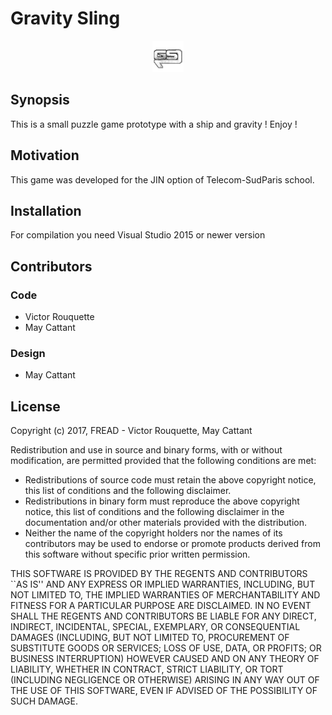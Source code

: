 # Gravity Sling

<p align="center">
  <img src="https://raw.githubusercontent.com/Terag/Gravity-Sling/master/Gravity%20Sling/icon.png" alt="Gravity Sling Logo" height="50">
</p>

## Synopsis

This is a small puzzle game prototype with a ship and gravity ! Enjoy !

## Motivation

This game was developed for the JIN option of Telecom-SudParis school.

## Installation

For compilation you need Visual Studio 2015 or newer version

## Contributors

### Code
  * Victor Rouquette
  * May Cattant
  
### Design
   * May Cattant

## License

Copyright (c) 2017, FREAD - Victor Rouquette, May Cattant

Redistribution and use in source and binary forms, with or without
modification, are permitted provided that the following conditions are met:

* Redistributions of source code must retain the above copyright
  notice, this list of conditions and the following disclaimer.
* Redistributions in binary form must reproduce the above copyright
  notice, this list of conditions and the following disclaimer in the
  documentation and/or other materials provided with the distribution.
* Neither the name of the copyright holders nor the names of its contributors 
  may be used to endorse or promote products derived from this software without
  specific prior written permission.

THIS SOFTWARE IS PROVIDED BY THE REGENTS AND CONTRIBUTORS \`\`AS IS\'\' AND ANY
EXPRESS OR IMPLIED WARRANTIES, INCLUDING, BUT NOT LIMITED TO, THE IMPLIED
WARRANTIES OF MERCHANTABILITY AND FITNESS FOR A PARTICULAR PURPOSE ARE
DISCLAIMED. IN NO EVENT SHALL THE REGENTS AND CONTRIBUTORS BE LIABLE FOR ANY
DIRECT, INDIRECT, INCIDENTAL, SPECIAL, EXEMPLARY, OR CONSEQUENTIAL DAMAGES
(INCLUDING, BUT NOT LIMITED TO, PROCUREMENT OF SUBSTITUTE GOODS OR SERVICES;
LOSS OF USE, DATA, OR PROFITS; OR BUSINESS INTERRUPTION) HOWEVER CAUSED AND
ON ANY THEORY OF LIABILITY, WHETHER IN CONTRACT, STRICT LIABILITY, OR TORT
(INCLUDING NEGLIGENCE OR OTHERWISE) ARISING IN ANY WAY OUT OF THE USE OF THIS
SOFTWARE, EVEN IF ADVISED OF THE POSSIBILITY OF SUCH DAMAGE.
